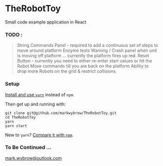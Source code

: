 # TheRobotToy
Small code example application in React

### TODO :
>  String Commands Panel - required to add a continuous set of steps to move around platform
>  Enzyme tests 
>  Warning / Crash panel when unit is moving off platform ... currently the platform fires up red.
>  Reset Button - currently you need to either re-enter start values or hit the Robot Move commands till you are back on the platform
> Ability to drop more Robots on the grid & restrict collisions


### Setup

[Install and use `yarn`](https://yarnpkg.com/en/docs/install) instead of `npm`.

Then get up and running with:

```
git clone git@github.com/markwybrow/TheRobotToy.git
cd TheRobotToy
yarn
yarn start
```

New to `yarn`? [Compare it with `npm`](https://yarnpkg.com/en/docs/migrating-from-npm#toc-cli-commands-comparison).


### To Be Continued ... 
mark.wybrow@outlook.com
